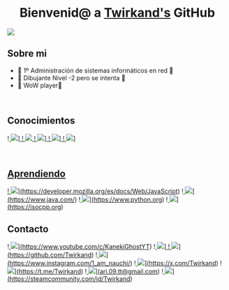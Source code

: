 <div align="center">
<h1 align="center">Bienvenid@ a <a href="https://github.com/Twirkand">Twirkand's</a> GitHub</h1>
</div>
<img src="x">

## Sobre mi

- 💾 1º Administración de sistemas informáticos en red 💾
- 🐖 Dibujante Nivel -2 pero se intenta 🐖         
- 📜 WoW player📜
<br>

## Conocimientos

!<a href="https://www.microsoft.com/es-es/windows">
  <img src = "https://img.shields.io/badge/Windows-0078D6?style=flat-square&logoColor=white"/>]
!<a href="https://ubuntu.com/">
  <img src = "https://img.shields.io/badge/Ubuntu-E95420?style=flat-square&logo=ubuntu&logoColor=white"/>
!<a href="https://linuxmint.com">
  <img src = "https://img.shields.io/badge/Linux_Mint-87CF3E?style=flat-square&logo=linux-mint&logoColor=white"/>]
!<a href="https://developer.mozilla.org/es/docs/Web/HTML">
  <img src = "https://img.shields.io/badge/HTML-239120?style=flat-square&logo=html5&logoColor=white"/>]
!<a href="https://developer.mozilla.org/es/docs/Web/CSS">
  <img src = "https://img.shields.io/badge/CSS-239120?&style=flat-square&logo=css3&logoColor=white"/>]

<br>

## Aprendiendo

!<a href="x">
  <img src = "https://img.shields.io/badge/-JavaScript-black?style=flat-square&logo=javascript"/>](https://developer.mozilla.org/es/docs/Web/JavaScript)
!<a href="x">
  <img src = "https://img.shields.io/badge/-Java-007396?style=flat-square&logo=java"/>](https://www.java.com/)
!<a href="x">
  <img src = "https://img.shields.io/badge/Python-14354C?style=flat-square&logo=python&logoColor=white"/>](https://www.python.org)
!<a href="x">
  <img src = "https://img.shields.io/badge/-C++-007ACC?style=flat-square&logo=cplusplus&logoColor=white"/>](https://isocpp.org)

## Contacto

!<a href="x">
  <img src = "https://img.shields.io/badge/YouTube-FF0000?style=flat-square&logo=youtube&logoColor=white"/>](https://www.youtube.com/c/KanekiGhostYT)
!<a href="x">
  <img src = "https://img.shields.io/badge/Reddit-FF4500?style=flat-square&logo=reddit&logoColor=white"/>]
!<a href="x">
  <img src = "https://img.shields.io/badge/-GitHub-181717?style=flat-square&logo=github"/>](https://github.com/Twirkand)
!<a href="x">
  <img src = "https://img.shields.io/badge/Instagram-E4405F?style=flat-square&logo=instagram&logoColor=white"/>](https://www.instagram.com/1_am_nauchi/)
!<a href="x">
  <img src = "https://img.shields.io/badge/Twitter-1DA1F2?style=flat-square&logo=twitter&logoColor=white"/>](https://x.com/Twirkand)
!<a href="x">
  <img src = "https://img.shields.io/badge/Telegram-2CA5E0?style=flat-square&logo=telegram&logoColor=white"/>](https://t.me/Twirkand)
!<a href="x">
  <img src = "https://img.shields.io/badge/Gmail-D14836?style=flat-square&logo=gmail&logoColor=white"/>](ari.09.tt@gmail.com)
!<a href="x">
  <img src = "https://img.shields.io/badge/Steam-000000?style=flat-square&logo=steam&logoColor=white"/>](https://steamcommunity.com/id/Twirkand)
